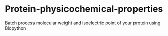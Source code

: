# Protein-physicochemical-properties
Batch process molecular weight and isoelectric point of your protein using Biopython
